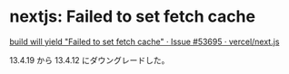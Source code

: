 # nextjs: Failed to set fetch cache

[build will yield "Failed to set fetch cache" · Issue \#53695 · vercel/next\.js](https://github.com/vercel/next.js/issues/53695)

13.4.19 から 13.4.12 にダウングレードした。
